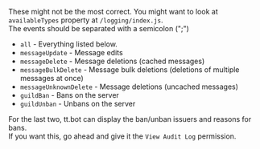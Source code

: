 <!--
Copyright (C) 2022 tt.bot dev team
 
This file is part of tt.bot.
 
tt.bot is free software: you can redistribute it and/or modify
it under the terms of the GNU Affero General Public License as published by
the Free Software Foundation, either version 3 of the License, or
(at your option) any later version.
 
tt.bot is distributed in the hope that it will be useful,
but WITHOUT ANY WARRANTY; without even the implied warranty of
MERCHANTABILITY or FITNESS FOR A PARTICULAR PURPOSE.  See the
GNU Affero General Public License for more details.
 
You should have received a copy of the GNU Affero General Public License
along with tt.bot.  If not, see <http://www.gnu.org/licenses/>.
-->
These might not be the most correct. You might want to look at `availableTypes` property at `/logging/index.js`.  
The events should be separated with a semicolon (";")
- `all` - Everything listed below.
- `messageUpdate` - Message edits
- `messageDelete` - Message deletions (cached messages)
- `messageBulkDelete` - Message bulk deletions (deletions of multiple messages at once)
- `messageUnknownDelete` - Message deletions (uncached messages)
- `guildBan` - Bans on the server
- `guildUnban` - Unbans on the server

For the last two, tt.bot can display the ban/unban issuers and reasons for bans.  
If you want this, go ahead and give it the `View Audit Log` permission.